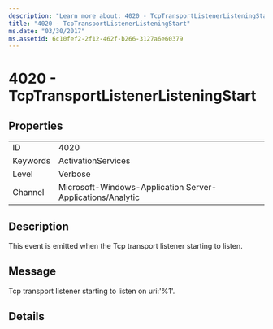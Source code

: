 ```yaml
---
description: "Learn more about: 4020 - TcpTransportListenerListeningStart"
title: "4020 - TcpTransportListenerListeningStart"
ms.date: "03/30/2017"
ms.assetid: 6c10fef2-2f12-462f-b266-3127a6e60379
---
```

# 4020 - TcpTransportListenerListeningStart

## Properties  
  
|||  
|-|-|  
|ID|4020|  
|Keywords|ActivationServices|  
|Level|Verbose|  
|Channel|Microsoft-Windows-Application Server-Applications/Analytic|  
  
## Description  

 This event is emitted when the Tcp transport listener starting to listen.  
  
## Message  

 Tcp transport listener starting to listen on uri:'%1'.  
  
## Details
